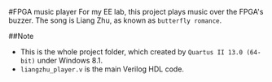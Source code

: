 #FPGA music player
For my EE lab, this project plays music over the FPGA's buzzer.
The song is Liang Zhu, as known as `butterfly romance`.

##Note
- This is the whole project folder, which created by `Quartus II 13.0 (64-bit)` under Windows 8.1.
- `liangzhu_player.v` is the main Verilog HDL code.
